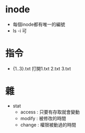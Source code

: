 # inode
* 每個inode都有唯一的編號
* ls -i 可

# 指令
* {1..3}.txt 打開1.txt 2.txt 3.txt

# 雜
* stat 
   * access : 只要有存取就會變動
   * modify : 被修改的時間
   * change : 權限被動過的時間
